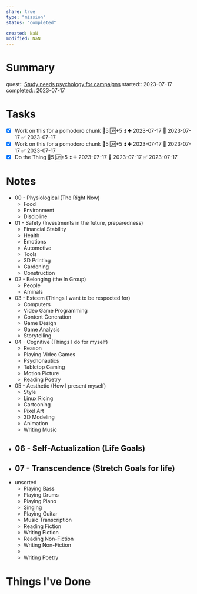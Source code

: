 ```yaml
---
share: true
type: "mission"
status: "completed"

created: NaN 
modified: NaN
---
```

 
# Summary
quest:: [Study needs psychology for campaigns](./Study%20needs%20psychology%20for%20campaigns.md)
started:: 2023-07-17
completed:: 2023-07-17
# Tasks
- [x] Work on this for a pomodoro chunk 🥄5 🆙+5 ⏫ ➕ 2023-07-17 🛫 2023-07-17 ✅ 2023-07-17
- [x] Work on this for a pomodoro chunk 🥄5 🆙+5 ⏫ ➕ 2023-07-17 🛫 2023-07-17 ✅ 2023-07-17
- [x] Do the Thing 🥄5 🆙+5 ⏫ ➕ 2023-07-17 🛫 2023-07-17 ✅ 2023-07-17
# Notes
- 00 - Physiological (The Right Now)
	- Food
	- Environment
	- Discipline
- 01 - Safety (Investments in the future, preparedness)
	- Financial Stability
	- Health
	- Emotions
	- Automotive
	- Tools
	- 3D Printing
	- Gardening
	- Construction
- 02 - Belonging (the In Group)
	- People
	- Aminals
- 03 - Esteem (Things I want to be respected for)
	- Computers
	- Video Game Programming
	- Content Generation
	- Game Design
	- Game Analysis
	- Storytelling
- 04 - Cognitive (Things I do for myself)
	- Reason
	- Playing Video Games
	- Psychonautics
	- Tabletop Gaming
	- Motion Picture
	- Reading Poetry
- 05 - Aesthetic (How I present myself)
	- Style
	- Linux Ricing
	- Cartooning
	- Pixel Art
	- 3D Modeling
	- Animation
	- Writing Music
- 06 - Self-Actualization (Life Goals)
	- 
- 07 - Transcendence (Stretch Goals for life)
	 - 
- unsorted
	- Playing Bass
	- Playing Drums
	- Playing Piano
	- Singing
	- Playing Guitar
	- Music Transcription
	- Reading Fiction
	- Writing Fiction
	- Reading Non-Fiction
	- Writing Non-Fiction
	- 
	- Writing Poetry

# Things I've Done